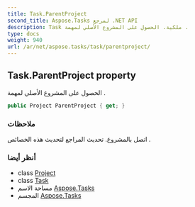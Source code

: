 ```yaml
---
title: Task.ParentProject
second_title: Aspose.Tasks لمرجع .NET API
description: Task ملكية. الحصول على المشروع الأصلي لمهمة .
type: docs
weight: 940
url: /ar/net/aspose.tasks/task/parentproject/
---
```

## Task.ParentProject property

الحصول على المشروع الأصلي لمهمة .

```csharp
public Project ParentProject { get; }
```

### ملاحظات

اتصل بالمشروع. تحديث المراجع لتحديث هذه الخصائص .

### أنظر أيضا

* class [Project](../../project/)
* class [Task](../)
* مساحة الاسم [Aspose.Tasks](../../task/)
* المجسم [Aspose.Tasks](../../../)


